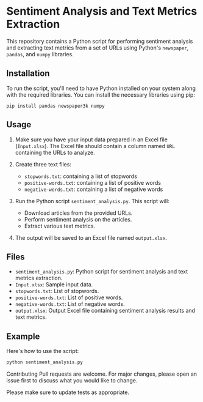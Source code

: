 # Sentiment Analysis and Text Metrics Extraction

This repository contains a Python script for performing sentiment analysis and extracting text metrics from a set of URLs using Python's `newspaper`, `pandas`, and `numpy` libraries.

## Installation

To run the script, you'll need to have Python installed on your system along with the required libraries. You can install the necessary libraries using pip:

```
pip install pandas newspaper3k numpy
```


## Usage

1. Make sure you have your input data prepared in an Excel file (`Input.xlsx`). The Excel file should contain a column named `URL` containing the URLs to analyze.

2. Create three text files:
   - `stopwords.txt`: containing a list of stopwords
   - `positive-words.txt`: containing a list of positive words
   - `negative-words.txt`: containing a list of negative words

3. Run the Python script `sentiment_analysis.py`. This script will:
   - Download articles from the provided URLs.
   - Perform sentiment analysis on the articles.
   - Extract various text metrics.

4. The output will be saved to an Excel file named `output.xlsx`.

## Files

- `sentiment_analysis.py`: Python script for sentiment analysis and text metrics extraction.
- `Input.xlsx`: Sample input data.
- `stopwords.txt`: List of stopwords.
- `positive-words.txt`: List of positive words.
- `negative-words.txt`: List of negative words.
- `output.xlsx`: Output Excel file containing sentiment analysis results and text metrics.

## Example

Here's how to use the script:

```python
python sentiment_analysis.py
```

Contributing
Pull requests are welcome. For major changes, please open an issue first to discuss what you would like to change.

Please make sure to update tests as appropriate.
